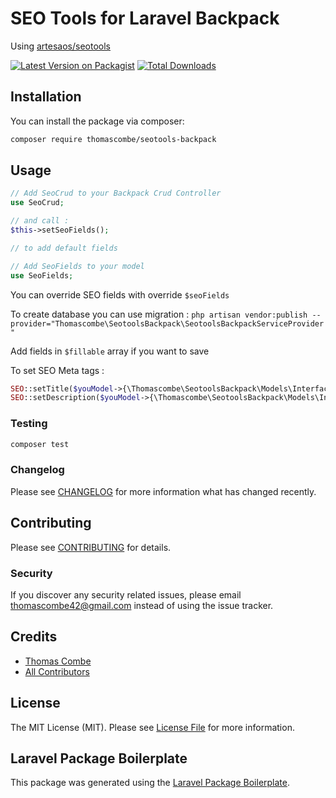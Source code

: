 # SEO Tools for Laravel Backpack
Using [artesaos/seotools](https://github.com/artesaos/seotools)

[![Latest Version on Packagist](https://img.shields.io/packagist/v/thomascombe/seotools-backpack.svg?style=flat-square)](https://packagist.org/packages/thomascombe/seotools-backpack)
[![Total Downloads](https://img.shields.io/packagist/dt/thomascombe/seotools-backpack.svg?style=flat-square)](https://packagist.org/packages/thomascombe/seotools-backpack)

## Installation

You can install the package via composer:

```bash
composer require thomascombe/seotools-backpack
```

## Usage

``` php
// Add SeoCrud to your Backpack Crud Controller
use SeoCrud;

// and call :
$this->setSeoFields();

// to add default fields
```

``` php
// Add SeoFields to your model
use SeoFields;
```

You can override SEO fields with override `$seoFields`

To create database you can use migration : 
`php artisan vendor:publish --provider="Thomascombe\SeotoolsBackpack\SeotoolsBackpackServiceProvider"`

Add fields in `$fillable` array if you want to save

To set SEO Meta tags :
```php
SEO::setTitle($youModel->{\Thomascombe\SeotoolsBackpack\Models\Interfaces\SeoFieldsInterface::COLUMN_SEO_TITLE});
SEO::setDescription($youModel->{\Thomascombe\SeotoolsBackpack\Models\Interfaces\SeoFieldsInterface::COLUMN_SEO_DESCRIPTION});
```

### Testing

``` bash
composer test
```

### Changelog

Please see [CHANGELOG](CHANGELOG.md) for more information what has changed recently.

## Contributing

Please see [CONTRIBUTING](CONTRIBUTING.md) for details.

### Security

If you discover any security related issues, please email thomascombe42@gmail.com instead of using the issue tracker.

## Credits

- [Thomas Combe](https://github.com/seotoolsbackpack)
- [All Contributors](../../contributors)

## License

The MIT License (MIT). Please see [License File](LICENSE.md) for more information.

## Laravel Package Boilerplate

This package was generated using the [Laravel Package Boilerplate](https://laravelpackageboilerplate.com).

